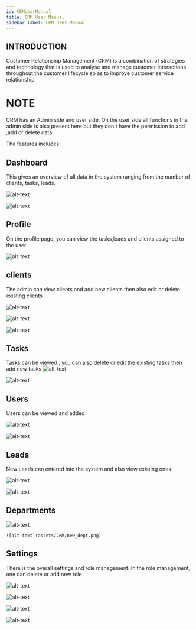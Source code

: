 ```yaml
---
id: CRMUserManual
title: CRM User Manual
sidebar_label: CRM User Manual
---
```


## INTRODUCTION

Customer Relationship Management (CRM) is a combination of strategies and technology that is used to analyse and manage customer interactions throughout the customer lifecycle so as to improve customer service relationship

# NOTE
CRM has an Admin side and user side.
On the user side all functions in the admin side is also present here but they don't have the permission to add ,add or delete data.

The features includes:

## Dashboard
  This gives an overview of all data in the system ranging from the number of clients, tasks, leads.

  ![alt-text](assets/CRM/dashboard.png)

  ![alt-text](assets/CRM/dashboard2.png)

## Profile
  On the profile page, you can view the tasks,leads and clients assigned to the user.

   ![alt-text](assets/CRM/profile.png)

## clients
  The admin can view clients and add new clients then also edit or delete existing clients

![alt-text](assets/CRM/clients.png)

![alt-text](assets/CRM/create_client.png)

![alt-text](assets/CRM/create_client2.png)

## Tasks

  Tasks can be viewed , you can also delete or edit the existing tasks then add new tasks
 ![alt-text](assets/CRM/create_task.png)

 ![alt-text](assets/CRM/task.png)

 ## Users

 Users can be viewed and added

  ![alt-text](assets/CRM/new_user.png)

 ![alt-text](assets/CRM/users.png)

 ## Leads

 New Leads can entered into the system and also view existing ones.

  ![alt-text](assets/CRM/leads.png)

  ![alt-text](assets/CRM/create_leads.png)

  ## Departments

   ![alt-text](assets/CRM/dept.png)

    ![alt-text](assets/CRM/new_dept.png)

## Settings

 There is the overall settings and role management.
 In the role management, one can delete or add new role

  ![alt-text](assets/CRM/overall_settings.png)

  ![alt-text](assets/CRM/overall_settings2.png)
  
  ![alt-text](assets/CRM/overall_settings3.png)

  ![alt-text](assets/CRM/role_mana.png)